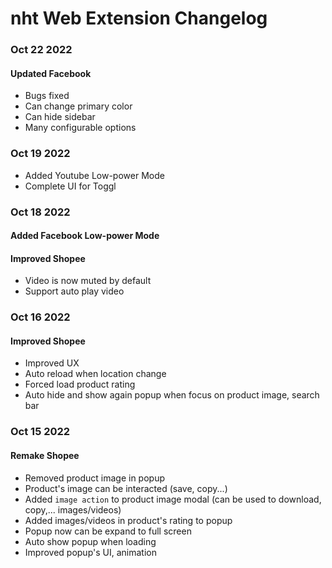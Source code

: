 # nht Web Extension Changelog

### Oct 22 2022

#### Updated Facebook

- Bugs fixed
- Can change primary color
- Can hide sidebar
- Many configurable options

### Oct 19 2022

- Added Youtube Low-power Mode
- Complete UI for Toggl

### Oct 18 2022

#### Added Facebook Low-power Mode

#### Improved Shopee

- Video is now muted by default
- Support auto play video

### Oct 16 2022

#### Improved Shopee

- Improved UX
- Auto reload when location change
- Forced load product rating
- Auto hide and show again popup when focus on product image, search bar

### Oct 15 2022

#### Remake Shopee

- Removed product image in popup
- Product's image can be interacted (save, copy...)
- Added `image action` to product image modal (can be used to download, copy,... images/videos)
- Added images/videos in product's rating to popup
- Popup now can be expand to full screen
- Auto show popup when loading
- Improved popup's UI, animation
